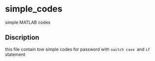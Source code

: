 # simple_codes
simple MATLAB codes
 ## Discription 
this file contain tow simple codes for password with `switch case `and `if` statement 
